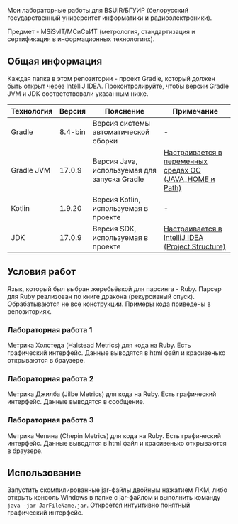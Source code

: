 Мои лабораторные работы для BSUIR/БГУИР (белорусский государственный университет информатики и радиоэлектроники).

Предмет - MSiSvIT/МСиСвИТ (метрология, стандартизация и сертификация в информационных технологиях).

## Общая информация

Каждая папка в этом репозитории - проект Gradle, который должен быть открыт через IntelliJ IDEA. Проконтролируйте, чтобы версии Gradle JVM и JDK соответствовали указанным ниже.

| Технология | Версия  | Пояснение                                    | Примечание                                                       |
|------------|---------|----------------------------------------------|------------------------------------------------------------------|
| Gradle     | 8.4-bin | Версия системы автоматической сборки         | -                                                                |
| Gradle JVM | 17.0.9  | Версия Java, используемая для запуска Gradle | [Настраивается в переменных средах ОС (JAVA_HOME и Path)][Link1] |
| Kotlin     | 1.9.20  | Версия Kotlin, используемая в проекте        | -                                                                |
| JDK        | 17.0.9  | Версия SDK, используемая в проекте           | [Настраивается в IntelliJ IDEA (Project Structure)][Link2]       |

[Link1]: https://java-lessons.ru/first-steps/java-home#:~:text=Теперь%20щёлкните%20правой%20кнопкой
[Link2]: https://www.jetbrains.com/help/idea/sdk.html#change-module-sdk

## Условия работ

Язык, который был выбран жеребьёвкой для парсинга - Ruby.  Парсер для Ruby реализован по книге дракона (рекурсивный спуск).  Обрабатываются не все конструкции. Примеры кода приведены в репозиториях.

### Лабораторная работа 1

Метрика Холстеда (Halstead Metrics) для кода на Ruby. Есть графический интерфейс. Данные выводятся в html файл и красивенько открываются в браузере.

### Лабораторная работа 2

Метрика Джилба (Jilbe Metrics) для кода на Ruby. Есть графический интерфейс. Данные выводятся в сообщение.

### Лабораторная работа 3

Метрика Чепина (Chepin Metrics) для кода на Ruby. Есть графический интерфейс. Данные выводятся в html файл и красивенько открываются в браузере.

## Использование

Запустить скомпилированные jar-файлы двойным нажатием ЛКМ, либо открыть консоль Windows в папке с jar-файлом и выполнить команду `java -jar JarFileName.jar`. Откроется интуитивно понятный графический интерфейс.
